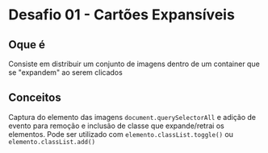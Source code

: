 # Desafio 01 - Cartões Expansíveis

## Oque é
Consiste em distribuir um conjunto de imagens dentro de um container que se "expandem" ao serem clicados

## Conceitos
Captura do elemento das imagens `document.querySelectorAll` e adição de evento para remoção e inclusão de classe que expande/retrai os elementos.
Pode ser utilizado com `elemento.classList.toggle()` ou `elemento.classList.add()`

